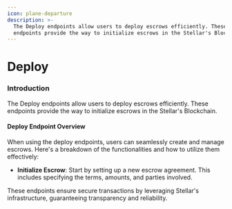 ```yaml
---
icon: plane-departure
description: >-
  The Deploy endpoints allow users to deploy escrows efficiently. These
  endpoints provide the way to initialize escrows in the Stellar's Blockchain.
---
```


# Deploy

### Introduction

The Deploy endpoints allow users to deploy escrows efficiently. These endpoints provide the way to initialize escrows in the Stellar's Blockchain.

#### Deploy Endpoint Overview

When using the deploy endpoints, users can seamlessly create and manage escrows. Here's a breakdown of the functionalities and how to utilize them effectively:

* **Initialize Escrow**: Start by setting up a new escrow agreement. This includes specifying the terms, amounts, and parties involved.

These endpoints ensure secure transactions by leveraging Stellar's infrastructure, guaranteeing transparency and reliability.
